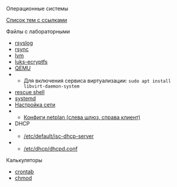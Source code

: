 Операционные системы

[Список тем с ссылками](https://69darling69.github.io/op/)

Файлы с лабораторными
+ [rsyslog](rsyslog.pdf)
+ [rsync](rsync.pdf)
+ [lvm](lvm.pdf)
+ [luks-ecryptfs](luks-ecryptfs.pdf)
+ [QEMU](QEMU.pdf)
+ + Для включения сервиса виртуализации: `sudo apt install libvirt-daemon-system`
+ [rescue shell](https://www.linuxtechi.com/boot-ubuntu-20-04-rescue-emergency-mode/)
+ [systemd](SystemD.pdf)
+ [Настройка сети](ethernet.pdf)
+ + [Конфиги netplan (слева шлюз, справа клиент)](ipconfig.png)
+ DHCP
+ + [/etc/default/isc-dhcp-server](etcdefaultisc-dhcp-server.png)
+ + [/etc/dhcp/dhcpd.conf](etcdhcpdhcpd.conf.png)

Калькуляторы
+ [crontab](https://crontab.guru/)
+ [chmod](https://chmod-calculator.com/)
